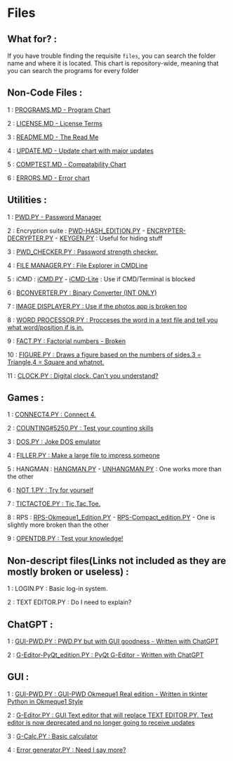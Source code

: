 # Files

## What for? : 

If you have trouble finding the requisite `files`, you can search the folder name and where it is located. This chart is repository-wide, meaning that you can search the programs for every folder

## Non-Code Files : 

1 : [PROGRAMS.MD - Program Chart](https://github.com/Okmeque1/Software/tree/main/PythonSoft/Programs.md)

2 : [LICENSE.MD - License Terms](https//github.com/Okmeque1/Software/tree/main/PythonSoft/LICENSE.md)

3 : [README.MD - The Read Me](https//github.com/Okmeque1/Software/tree/main/PythonSoft/README.md)

4 : [UPDATE.MD - Update chart with major updates](https//github.com/Okmeque1/Software/tree/main/PythonSoft/UPDATE.MD)

5 : [COMPTEST.MD - Compatability Chart](https//github.com/Okmeque1/Software/tree/main/PythonSoft/COMPTEST.md)

6 : [ERRORS.MD - Error chart](https//github.com/Okmeque1/Software/tree/main/PythonSoft/errors.md)

## Utilities :

1 : [PWD.PY - Password Manager](https://github.com/Okmeque1/Software/tree/main/PythonSoft/Utilities/pwd.py)

2 : Encryption suite : [PWD-HASH_EDITION.PY](https://github.com/Okmeque1/Software/tree/main/PythonSoft/Utilities/pwd-hash_edition.py) - [ENCRYPTER-DECRYPTER.PY](https://github.com/Okmeque1/Software/tree/main/PythonSoft/Utilities/Encrypter-Decrypter.py) - [KEYGEN.PY](https://github.com/Okmeque1/Software/tree/main/PythonSoft/Utilities/keygen.py) : Useful for hiding stuff

3 : [PWD_CHECKER.PY : Password strength checker.](https://github.com/Okmeque1/Software/tree/main/PythonSoft/Utilities/pwd_checker.py)

4 : [FILE MANAGER.PY : File Explorer in CMDLine](https://github.com/Okmeque1/Software/tree/main/PythonSoft/Utilities/file%20manager.py)

5 : iCMD : [iCMD.PY](https://github.com/Okmeque1/Software/tree/main/PythonSoft/Utilities/iCMD.py) - [iCMD-Lite](https://github.com/Okmeque1/Software/tree/main/PythonSoft/Utilities/iCMD-Lite.py) : Use if CMD/Terminal is blocked

6 : [BCONVERTER.PY : Binary Converter (INT ONLY)](https://github.com/Okmeque1/Software/tree/main/PythonSoft/Utilities/bconverter.py)

7 : [IMAGE DISPLAYER.PY : Use if the photos app is broken too](https://github.com/Okmeque1/Software/tree/main/PythonSoft/Utilities/image%20displayer.py) 

8 : [WORD PROCESSOR.PY : Procceses the word in a text file and tell you what word/position if is in.](https://github.com/Okmeque1/Software/tree/main/PythonSoft/Utilities/word%20processor.py)

9 : [FACT.PY : Factorial numbers - Broken](https://github.com/Okmeque1/Software/tree/main/PythonSoft/Utilities/fact.py)

10 : [FIGURE.PY : Draws a figure based on the numbers of sides.3 = Triangle,4 = Square and whatnot.](https://github.com/Okmeque1/Software/tree/main/PythonSoft/Utilities/figure.py)

11 : [CLOCK.PY : Digital clock. Can't you understand?](https://github.com/Okmeque1/Software/tree/main/PythonSoft/Utilities/clock.py)

## Games :

1 : [CONNECT4.PY : Connect 4.](https://github.com/Okmeque1/software/tree/main/PythonSoft/Games/connect4.py)

2 : [COUNTING#5250.PY : Test your counting skills](https://github.com/Okmeque1/software/tree/main/PythonSoft/Games/counting#5250.py)

3 : [DOS.PY : Joke DOS emulator](https://github.com/Okmeque1/software/tree/main/PythonSoft/Games/dos.py)

4 : [FILLER.PY : Make a large file to impress someone](https://github.com/Okmeque1/software/tree/main/PythonSoft/Games/filler.py)

5 : HANGMAN : [HANGMAN.PY](https://github.com/Okmeque1/software/tree/main/PythonSoft/Games/hangman.py) - [UNHANGMAN.PY](https://github.com/Okmeque1/software/tree/main/PythonSoft/Games/unhangman.py) : One works more than the other

6 : [NOT 1.PY : Try for yourself](https://github.com/Okmeque1/software/tree/main/PythonSoft/Games/not%201.py)

7 : [TICTACTOE.PY : Tic,Tac,Toe.](https://github.com/Okmeque1/software/tree/main/PythonSoft/Games/tictactoe.py)

8 : RPS : [RPS-Okmeque1_Edition.PY](https://github.com/Okmeque1/software/tree/main/PythonSoft/Games/rps-okmeque1_edition.py) - [RPS-Compact_edition.PY](https://github.com/Okmeque1/software/tree/main/PythonSoft/Games/rps-compact_edition.py) - One is slightly more broken than the other

9 : [OPENTDB.PY : Test your knowledge!](https://github.com/Okmeque1/software/tree/main/PythonSoft/Games/opentdb.py)

## Non-descript files(Links not included as they are mostly broken or useless) : 

1 : LOGIN.PY : Basic log-in system.

2 : TEXT EDITOR.PY : Do I need to explain?

## ChatGPT :

1 : [GUI-PWD.PY : PWD.PY but with GUI goodness - Written with ChatGPT](https://github.com/Okmeque1/software/tree/main/PythonSoft/ChatGPT/GUI-PWD.py)

2 : [G-Editor-PyQt_edition.PY : PyQt G-Editor - Written with ChatGPT](https://github.com/Okmeque1/software/blob/main/PythonSoft/ChatGPT/G-Editor%20-%20PyQT%20ChatGPT%20Edition.py)

## GUI : 

1 : [GUI-PWD.PY : GUI-PWD Okmeque1 Real edition - Written in tkinter Python in Okmeque1 Style](https://github.com/Okmeque1/software/blob/main/PythonSoft/GUI/GUI-PWD.py)

2 : [G-Editor.PY : GUI Text editor that will replace TEXT EDITOR.PY. Text editor is now deprecated and no longer going to receive updates](https://github.com/Okmeque1/software/blob/main/PythonSoft/GUI/G-Editor.py)

3 : [G-Calc.PY : Basic calculator](https://github.com/Okmeque1/software/blob/main/PythonSoft/GUI/G-Calc.py)

4 : [Error generator.PY : Need I say more?](https://github.com/Okmeque1/software/blob/main/PythonSoft/GUI/Error%20generator.py)
